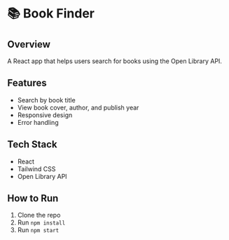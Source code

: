 # 📚 Book Finder

## Overview
A React app that helps users search for books using the Open Library API.

## Features
- Search by book title
- View book cover, author, and publish year
- Responsive design
- Error handling

## Tech Stack
- React
- Tailwind CSS
- Open Library API

## How to Run
1. Clone the repo
2. Run `npm install`
3. Run `npm start`
